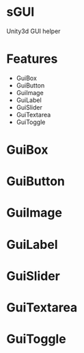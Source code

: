 sGUI
====

Unity3d GUI helper

Features
====
* GuiBox
* GuiButton
* GuiImage
* GuiLabel
* GuiSlider
* GuiTextarea
* GuiToggle



GuiBox
====

GuiButton
====

GuiImage
====

GuiLabel
====

GuiSlider
====

GuiTextarea
====

GuiToggle
====
